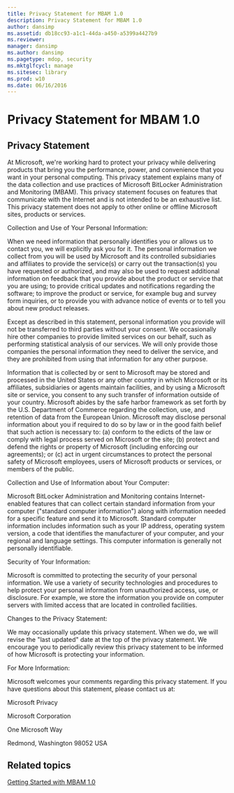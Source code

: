 ```yaml
---
title: Privacy Statement for MBAM 1.0
description: Privacy Statement for MBAM 1.0
author: dansimp
ms.assetid: db18cc93-a1c1-44da-a450-a5399a4427b9
ms.reviewer: 
manager: dansimp
ms.author: dansimp
ms.pagetype: mdop, security
ms.mktglfcycl: manage
ms.sitesec: library
ms.prod: w10
ms.date: 06/16/2016
---
```



# Privacy Statement for MBAM 1.0


## Privacy Statement


At Microsoft, we're working hard to protect your privacy while delivering products that bring you the performance, power, and convenience that you want in your personal computing. This privacy statement explains many of the data collection and use practices of Microsoft BitLocker Administration and Monitoring (MBAM). This privacy statement focuses on features that communicate with the Internet and is not intended to be an exhaustive list. This privacy statement does not apply to other online or offline Microsoft sites, products or services.

Collection and Use of Your Personal Information:

When we need information that personally identifies you or allows us to contact you, we will explicitly ask you for it. The personal information we collect from you will be used by Microsoft and its controlled subsidiaries and affiliates to provide the service(s) or carry out the transaction(s) you have requested or authorized, and may also be used to request additional information on feedback that you provide about the product or service that you are using; to provide critical updates and notifications regarding the software; to improve the product or service, for example bug and survey form inquiries, or to provide you with advance notice of events or to tell you about new product releases.

Except as described in this statement, personal information you provide will not be transferred to third parties without your consent. We occasionally hire other companies to provide limited services on our behalf, such as performing statistical analysis of our services. We will only provide those companies the personal information they need to deliver the service, and they are prohibited from using that information for any other purpose.

Information that is collected by or sent to Microsoft may be stored and processed in the United States or any other country in which Microsoft or its affiliates, subsidiaries or agents maintain facilities, and by using a Microsoft site or service, you consent to any such transfer of information outside of your country. Microsoft abides by the safe harbor framework as set forth by the U.S. Department of Commerce regarding the collection, use, and retention of data from the European Union. Microsoft may disclose personal information about you if required to do so by law or in the good faith belief that such action is necessary to: (a) conform to the edicts of the law or comply with legal process served on Microsoft or the site; (b) protect and defend the rights or property of Microsoft (including enforcing our agreements); or (c) act in urgent circumstances to protect the personal safety of Microsoft employees, users of Microsoft products or services, or members of the public.

Collection and Use of Information about Your Computer:

Microsoft BitLocker Administration and Monitoring contains Internet-enabled features that can collect certain standard information from your computer ("standard computer information") along with information needed for a specific feature and send it to Microsoft. Standard computer information includes information such as your IP address, operating system version, a code that identifies the manufacturer of your computer, and your regional and language settings. This computer information is generally not personally identifiable.

Security of Your Information:

Microsoft is committed to protecting the security of your personal information. We use a variety of security technologies and procedures to help protect your personal information from unauthorized access, use, or disclosure. For example, we store the information you provide on computer servers with limited access that are located in controlled facilities.

Changes to the Privacy Statement:

We may occasionally update this privacy statement. When we do, we will revise the "last updated" date at the top of the privacy statement. We encourage you to periodically review this privacy statement to be informed of how Microsoft is protecting your information.

For More Information:

Microsoft welcomes your comments regarding this privacy statement. If you have questions about this statement, please contact us at:

Microsoft Privacy

Microsoft Corporation

One Microsoft Way

Redmond, Washington 98052 USA

## Related topics


[Getting Started with MBAM 1.0](getting-started-with-mbam-10.md)

 

 





